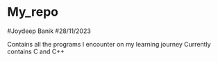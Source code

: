 # My_repo
#Joydeep Banik
#28/11/2023


Contains all the programs I encounter on my learning journey
Currently contains C and C++
